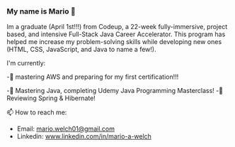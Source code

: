 ### My name is Mario 👋

Im a graduate (April 1st!!!) from Codeup, a 22-week fully-immersive, project based, and intensive Full-Stack Java Career Accelerator.  This program has helped me increase my problem-solving skills while developing new ones (HTML, CSS, JavaScript, and Java to name a few!).  

I'm currently:

-🔭 mastering AWS and preparing for my first certification!!!

-🌱 Mastering Java, completing Udemy Java Programming Masterclass!
-🌱 Reviewing Spring & Hibernate! 

📫 How to reach me:

- Email: mario.welch01@gmail.com
- Linkedin: www.linkedin.com/in/mario-a-welch
<!--
**mario-a-welch/mario-a-welch** is a ✨ _special_ ✨ repository because its `README.md` (this file) appears on your GitHub profile.Here are some ideas to get you started:
-->
